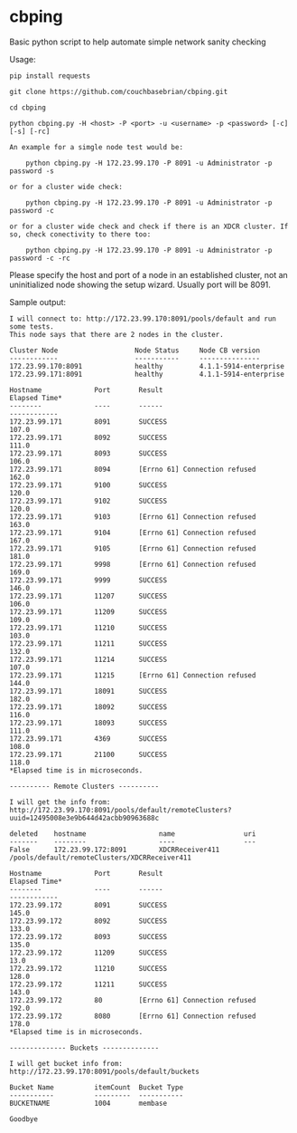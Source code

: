 # cbping
Basic python script to help automate simple network sanity checking

Usage:

    pip install requests
    
    git clone https://github.com/couchbasebrian/cbping.git
    
    cd cbping
    
    python cbping.py -H <host> -P <port> -u <username> -p <password> [-c] [-s] [-rc]
    
    An example for a simgle node test would be:
    
        python cbping.py -H 172.23.99.170 -P 8091 -u Administrator -p password -s
    
    or for a cluster wide check:
    
        python cbping.py -H 172.23.99.170 -P 8091 -u Administrator -p password -c
        
    or for a cluster wide check and check if there is an XDCR cluster. If so, check conectivity to there too:
    
        python cbping.py -H 172.23.99.170 -P 8091 -u Administrator -p password -c -rc
    

Please specify the host and port of a node in an established cluster, not an uninitialized node showing the setup wizard.  Usually port will be 8091.

Sample output:
    
    I will connect to: http://172.23.99.170:8091/pools/default and run some tests.
    This node says that there are 2 nodes in the cluster.
    
    Cluster Node                   Node Status     Node CB version               
    ------------                   -----------     ---------------               
    172.23.99.170:8091             healthy         4.1.1-5914-enterprise         
    172.23.99.171:8091             healthy         4.1.1-5914-enterprise         
    
    Hostname             Port       Result                                   Elapsed Time*
    --------             ----       ------                                   ------------
    172.23.99.171        8091       SUCCESS                                  107.0
    172.23.99.171        8092       SUCCESS                                  111.0
    172.23.99.171        8093       SUCCESS                                  106.0
    172.23.99.171        8094       [Errno 61] Connection refused            162.0
    172.23.99.171        9100       SUCCESS                                  120.0
    172.23.99.171        9102       SUCCESS                                  120.0
    172.23.99.171        9103       [Errno 61] Connection refused            163.0
    172.23.99.171        9104       [Errno 61] Connection refused            167.0
    172.23.99.171        9105       [Errno 61] Connection refused            181.0
    172.23.99.171        9998       [Errno 61] Connection refused            169.0
    172.23.99.171        9999       SUCCESS                                  146.0
    172.23.99.171        11207      SUCCESS                                  106.0
    172.23.99.171        11209      SUCCESS                                  109.0
    172.23.99.171        11210      SUCCESS                                  103.0
    172.23.99.171        11211      SUCCESS                                  132.0
    172.23.99.171        11214      SUCCESS                                  107.0
    172.23.99.171        11215      [Errno 61] Connection refused            144.0
    172.23.99.171        18091      SUCCESS                                  182.0
    172.23.99.171        18092      SUCCESS                                  116.0
    172.23.99.171        18093      SUCCESS                                  111.0
    172.23.99.171        4369       SUCCESS                                  108.0
    172.23.99.171        21100      SUCCESS                                  118.0             
    *Elapsed time is in microseconds.
    
    ---------- Remote Clusters ----------
    
    I will get the info from: http://172.23.99.170:8091/pools/default/remoteClusters?uuid=12495008e3e9b644d42acbb90963688c
    
    deleted    hostname                  name                 uri                                               
    -------    --------                  ----                 ---                                               
    False      172.23.99.172:8091        XDCRReceiver411      /pools/default/remoteClusters/XDCRReceiver411     
    
    Hostname             Port       Result                                   Elapsed Time*        
    --------             ----       ------                                   ------------        
    172.23.99.172        8091       SUCCESS                                  145.0            
    172.23.99.172        8092       SUCCESS                                  133.0            
    172.23.99.172        8093       SUCCESS                                  135.0            
    172.23.99.172        11209      SUCCESS                                  13.0             
    172.23.99.172        11210      SUCCESS                                  128.0            
    172.23.99.172        11211      SUCCESS                                  143.0            
    172.23.99.172        80         [Errno 61] Connection refused            192.0            
    172.23.99.172        8080       [Errno 61] Connection refused            178.0            
    *Elapsed time is in microseconds.
    
    -------------- Buckets --------------
    
    I will get bucket info from: http://172.23.99.170:8091/pools/default/buckets
    
    Bucket Name          itemCount  Bucket Type    
    -----------          ---------  -----------    
    BUCKETNAME           1004       membase        
    
    Goodbye
    
